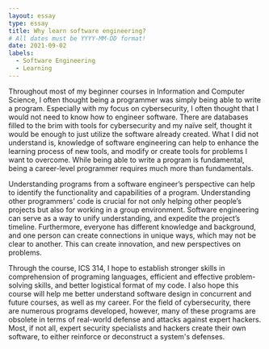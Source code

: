 ```yaml
---
layout: essay
type: essay
title: Why learn software engineering?
# All dates must be YYYY-MM-DD format!
date: 2021-09-02
labels:
  - Software Engineering
  - Learning
---
```


Throughout most of my beginner courses in Information and Computer Science, I often thought being a programmer was simply being able to write a program. Especially with my focus on cybersecurity, I often thought that I would not need to know how to engineer software. There are databases filled to the brim with tools for cybersecurity and my naïve self, thought it would be enough to just utilize the software already created. What I did not understand is, knowledge of software engineering can help to enhance the learning process of new tools, and modify or create tools for problems I want to overcome. While being able to write a program is fundamental, being a career-level programmer requires much more than fundamentals.

Understanding programs from a software engineer’s perspective can help to identify the functionality and capabilities of a program. Understanding other programmers' code is crucial for not only helping other people’s projects but also for working in a group environment. Software engineering can serve as a way to unify understanding, and expedite the project’s timeline. Furthermore, everyone has different knowledge and background, and one person can create connections in unique ways, which may not be clear to another. This can create innovation, and new perspectives on problems.

Through the course, ICS 314, I hope to establish stronger skills in comprehension of programing languages, efficient and effective problem-solving skills, and better logistical format of my code. I also hope this course will help me better understand software design in concurrent and future courses, as well as my career. For the field of cybersecurity, there are numerous programs developed, however, many of these programs are obsolete in terms of real-world defense and attacks against expert hackers. Most, if not all, expert security specialists and hackers create their own software, to either reinforce or deconstruct a system's defenses.
